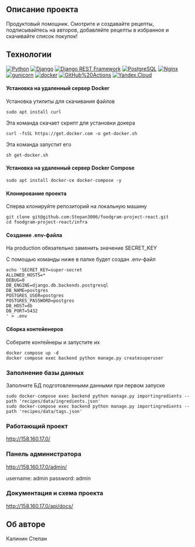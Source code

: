 ## Описание проекта

Продуктовый помощник. Смотрите и создавайте рецепты, подписывайтесь на авторов, добавляйте рецепты в избранное и скачивайте список покупок!

## Технологии

[![Python](https://img.shields.io/badge/-Python-464646?style=flat-square&logo=Python)](https://www.python.org/)
[![Django](https://img.shields.io/badge/-Django-464646?style=flat-square&logo=Django)](https://www.djangoproject.com/)
[![Django REST Framework](https://img.shields.io/badge/-Django%20REST%20Framework-464646?style=flat-square&logo=Django%20REST%20Framework)](https://www.django-rest-framework.org/)
[![PostgreSQL](https://img.shields.io/badge/-PostgreSQL-464646?style=flat-square&logo=PostgreSQL)](https://www.postgresql.org/)
[![Nginx](https://img.shields.io/badge/-NGINX-464646?style=flat-square&logo=NGINX)](https://nginx.org/ru/)
[![gunicorn](https://img.shields.io/badge/-gunicorn-464646?style=flat-square&logo=gunicorn)](https://gunicorn.org/)
[![docker](https://img.shields.io/badge/-Docker-464646?style=flat-square&logo=docker)](https://www.docker.com/)
[![GitHub%20Actions](https://img.shields.io/badge/-GitHub%20Actions-464646?style=flat-square&logo=GitHub%20actions)](https://github.com/features/actions)
[![Yandex.Cloud](https://img.shields.io/badge/-Yandex.Cloud-464646?style=flat-square&logo=Yandex.Cloud)](https://cloud.yandex.ru/)

#### Установка на удаленный сервер Docker  

Установка утилиты для скачивания файлов
```
sudo apt install curl
```

Эта команда скачает скрипт для установки докера 
```
curl -fsSL https://get.docker.com -o get-docker.sh
``` 

Эта команда запустит его
```
sh get-docker.sh 
``` 

#### Установка на удаленный сервер Docker Compose 
```
sudo apt install docker-ce docker-compose -y 
```
#### Клонирование проекта

Сперва клонируйте репозиторий на локальную машину

```
git clone git@github.com:Stepan3006/foodgram-project-react.git
cd foodgram-project-react/infra
```

#### Создание .env-файла

На production обязательно заменить значение SECRET_KEY

С помощью команды ниже в папке будет создан .env-файл

```
echo 'SECRET_KEY=super-secret
ALLOWED_HOSTS=*
DEBUG=0
DB_ENGINE=django.db.backends.postgresql
DB_NAME=postgres
POSTGRES_USER=postgres
POSTGRES_PASSWORD=postgres
DB_HOST=db
DB_PORT=5432
' > .env
```

#### Сборка контейенеров

Соберите контейнеры и запустите их

```
docker compose up -d
docker compose exec backend python manage.py createsuperuser
```

### Заполнение базы данных

Заполните БД подготовленными данными при первом запуске

```
sudo docker-compose exec backend python manage.py importingredients --path 'recipes/data/ingredients.json'
sudo docker-compose exec backend python manage.py importingredients --path 'recipes/data/tags.json'

```
### Работающий проект 

http://158.160.17.0/

### Панель администратора

http://158.160.17.0/admin/

username: admin
password: admin

### Документация и схема проекта
http://158.160.17.0/api/docs/

## Об авторе

Калинин Степан